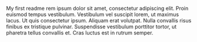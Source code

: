 My first readme
rem ipsum dolor sit amet, consectetur adipiscing elit. Proin euismod tempus vestibulum. Vestibulum vel suscipit lorem, ut maximus lacus. Ut quis consectetur ipsum. Aliquam erat volutpat. Nulla convallis risus finibus ex tristique pulvinar. Suspendisse vestibulum porttitor tortor, ut pharetra tellus convallis et. Cras luctus est in rutrum semper.
